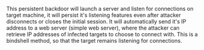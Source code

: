 This persistent backdoor will launch a server and listen for connections on target machine, it will persist it's listening features even after attacker disconnects or closes the initial session.
It will automatically send it's IP address to a web server (simple web server), where the attacker can retrieve IP addresses of infected targets to choose to connect with.
This is a bindshell method, so that the target remains listening for connections. 
